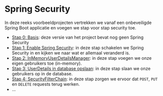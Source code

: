 # Spring Security

In deze reeks voorbeeldprojecten vertrekken we vanaf een onbeveiligde Spring Boot applicatie
en voegen we stap voor stap security toe.

- [Stap 0: Basis](./00-Basis): deze versie van het project bevat nog geen Spring Security
- [Stap 1: Enable Spring Security](./01-EnableSpringSecurity): in deze stap schakelen we Spring Security in en kijken we naar wat er allemaal veranderd is.
- [Stap 2: InMemoryUserDetailsManager](./02-InMemoryUserDetailsManager): in deze stap voegen we onze eigen gebruikers toe (in-memory).
- [Stap 3: UserDetails in database opslaan](./03-UserDetailsInDatabase): in deze stap slaan we onze gebruikers op in de database.
- [Stap 4: SecurityFilterChain](./04-SecurityFilterChain): in deze stap zorgen we ervoor dat `POST`, `PUT` en `DELETE` requests terug werken.
- ...
